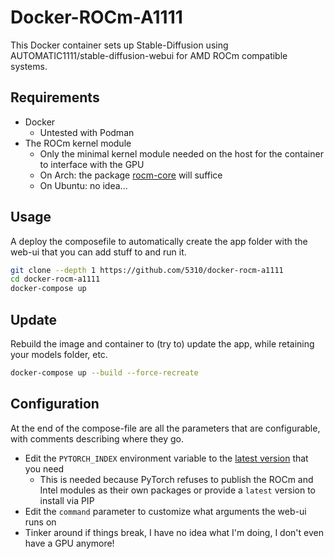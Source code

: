 # Docker-ROCm-A1111

This Docker container sets up Stable-Diffusion using AUTOMATIC1111/stable-diffusion-webui for AMD ROCm compatible systems.

## Requirements

- Docker
  - Untested with Podman
- The ROCm kernel module
  - Only the minimal kernel module needed on the host for the container to interface with the GPU
  - On Arch: the package [rocm-core](https://archlinux.org/packages/extra/x86_64/rocm-core/) will suffice
  - On Ubuntu: no idea...

## Usage

A deploy the composefile to automatically create the app folder with the web-ui that you can add stuff to and run it.

```bash
git clone --depth 1 https://github.com/5310/docker-rocm-a1111
cd docker-rocm-a1111
docker-compose up
```

## Update

Rebuild the image and container to (try to) update the app, while retaining your models folder, etc.

```bash
docker-compose up --build --force-recreate
```

## Configuration

At the end of the compose-file are all the parameters that are configurable, with comments describing where they go.

- Edit the `PYTORCH_INDEX` environment variable to the [latest version](https://pytorch.org/get-started/locally/) that you need
  - This is needed because PyTorch refuses to publish the ROCm and Intel modules as their own packages or provide a `latest` version to install via PIP
- Edit the `command` parameter to customize what arguments the web-ui runs on
- Tinker around if things break, I have no idea what I'm doing, I don't even have a GPU anymore!